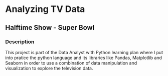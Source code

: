 # Analyzing TV Data

## Halftime Show - Super Bowl

### Description
This project is part of the Data Analyst with Python learning plan where I put into pratice the python language and its libraries like Pandas, Matplotlib and Seaborn in order to use a combination of data manipulation and visualization to explore the television data.
